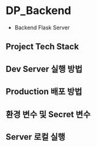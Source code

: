 # DP_Backend
- Backend Flask Server

## Project Tech Stack

## Dev Server 실행 방법

## Production 배포 방법

## 환경 변수 및 Secret 변수

## Server 로컬 실행